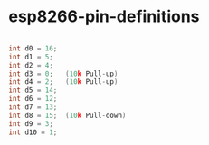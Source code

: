# esp8266-pin-definitions


```c++

int d0 = 16; 
int d1 = 5;
int d2 = 4;
int d3 = 0;   (10k Pull-up) 
int d4 = 2;   (10k Pull-up)
int d5 = 14;
int d6 = 12;
int d7 = 13;
int d8 = 15;  (10k Pull-down)
int d9 = 3;
int d10 = 1;


```
